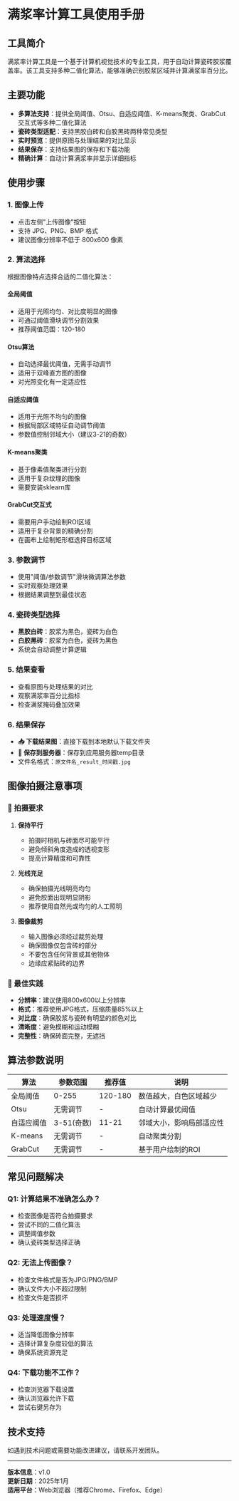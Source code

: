# 满浆率计算工具使用手册

## 工具简介

满浆率计算工具是一个基于计算机视觉技术的专业工具，用于自动计算瓷砖胶浆覆盖率。该工具支持多种二值化算法，能够准确识别胶浆区域并计算满浆率百分比。

## 主要功能

- **多算法支持**：提供全局阈值、Otsu、自适应阈值、K-means聚类、GrabCut交互式等多种二值化算法
- **瓷砖类型适配**：支持黑胶白砖和白胶黑砖两种常见类型
- **实时预览**：提供原图与处理结果的对比显示
- **结果保存**：支持结果图的保存和下载功能
- **精确计算**：自动计算满浆率并显示详细指标

## 使用步骤

### 1. 图像上传
- 点击左侧"上传图像"按钮
- 支持 JPG、PNG、BMP 格式
- 建议图像分辨率不低于 800x600 像素

### 2. 算法选择
根据图像特点选择合适的二值化算法：

#### **全局阈值**
- 适用于光照均匀、对比度明显的图像
- 可通过阈值滑块调节分割效果
- 推荐阈值范围：120-180

#### **Otsu算法**
- 自动选择最优阈值，无需手动调节
- 适用于双峰直方图的图像
- 对光照变化有一定适应性

#### **自适应阈值**
- 适用于光照不均匀的图像
- 根据局部区域特征自动调节阈值
- 参数值控制邻域大小（建议3-21的奇数）

#### **K-means聚类**
- 基于像素值聚类进行分割
- 适用于复杂纹理的图像
- 需要安装sklearn库

#### **GrabCut交互式**
- 需要用户手动绘制ROI区域
- 适用于复杂背景的精确分割
- 在画布上绘制矩形框选择目标区域

### 3. 参数调节
- 使用"阈值/参数调节"滑块微调算法参数
- 实时观察处理效果
- 根据结果调整到最佳状态

### 4. 瓷砖类型选择
- **黑胶白砖**：胶浆为黑色，瓷砖为白色
- **白胶黑砖**：胶浆为白色，瓷砖为黑色
- 系统会自动调整计算逻辑

### 5. 结果查看
- 查看原图与处理结果的对比
- 观察满浆率百分比指标
- 检查满浆掩码叠加效果

### 6. 结果保存
- **📥 下载结果图**：直接下载到本地默认下载文件夹
- **💾 保存到服务器**：保存到应用服务器temp目录
- 文件名格式：`原文件名_result_时间戳.jpg`

## 图像拍摄注意事项

### 📸 拍摄要求

1. **保持平行**
   - 拍摄时相机与砖面尽可能平行
   - 避免倾斜角度造成的透视变形
   - 提高计算精度和可靠性

2. **光线充足**
   - 确保拍摄光线明亮均匀
   - 避免胶面出现明显阴影
   - 推荐使用自然光或均匀的人工照明

3. **图像裁剪**
   - 输入图像必须经过裁剪处理
   - 确保图像仅包含砖的部分
   - 不要包含任何背景或其他物体
   - 边缘应紧贴砖的边界

### 🎯 最佳实践

- **分辨率**：建议使用800x600以上分辨率
- **格式**：推荐使用JPG格式，压缩质量85%以上
- **对比度**：确保胶浆与瓷砖有明显的颜色对比
- **清晰度**：避免模糊和运动模糊
- **完整性**：确保砖面完整，无遮挡

## 算法参数说明

| 算法 | 参数范围 | 推荐值 | 说明 |
|------|----------|--------|------|
| 全局阈值 | 0-255 | 120-180 | 数值越大，白色区域越少 |
| Otsu | 无需调节 | - | 自动计算最优阈值 |
| 自适应阈值 | 3-51(奇数) | 11-21 | 邻域大小，影响局部适应性 |
| K-means | 无需调节 | - | 自动聚类分割 |
| GrabCut | 无需调节 | - | 基于用户绘制的ROI |

## 常见问题解决

### Q1: 计算结果不准确怎么办？
- 检查图像是否符合拍摄要求
- 尝试不同的二值化算法
- 调整阈值参数
- 确认瓷砖类型选择正确

### Q2: 无法上传图像？
- 检查文件格式是否为JPG/PNG/BMP
- 确认文件大小不超过限制
- 检查文件是否损坏

### Q3: 处理速度慢？
- 适当降低图像分辨率
- 选择计算复杂度较低的算法
- 确保系统资源充足

### Q4: 下载功能不工作？
- 检查浏览器下载设置
- 确认浏览器允许下载
- 尝试右键另存为

## 技术支持

如遇到技术问题或需要功能改进建议，请联系开发团队。

---

**版本信息**：v1.0  
**更新日期**：2025年1月  
**适用平台**：Web浏览器（推荐Chrome、Firefox、Edge）